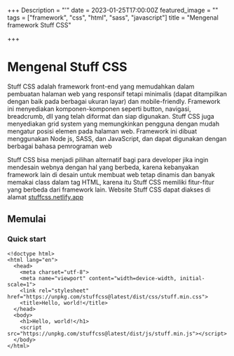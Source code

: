 +++
Description = "'"
date = 2023-01-25T17:00:00Z
featured_image = ""
tags = ["framework", "css", "html", "sass", "javascript"]
title = "Mengenal framework Stuff CSS"

+++
# Mengenal Stuff CSS

Stuff CSS adalah framework front-end yang memudahkan dalam pembuatan halaman web yang responsif tetapi minimalis (dapat ditampilkan dengan baik pada berbagai ukuran layar) dan mobile-friendly. Framework ini menyediakan komponen-komponen seperti button, navigasi, breadcrumb, dll yang telah diformat dan siap digunakan. Stuff CSS juga menyediakan grid system yang memungkinkan pengguna dengan mudah mengatur posisi elemen pada halaman web. Framework ini dibuat menggunakan Node js, SASS, dan JavaScript, dan dapat digunakan dengan berbagai bahasa pemrograman web

Stuff CSS bisa menjadi pilihan alternatif bagi para developer jika ingin mendesain webnya dengan hal yang berbeda, karena kebanyakan framework lain di desain untuk membuat web tetap dinamis dan banyak memakai class dalam tag HTML, karena itu Stuff CSS memiliki fitur-fitur yang berbeda dari framework lain. Website Stuff CSS dapat diakses di alamat [stuffcss.netlify.app](stuffcss.netlify.app)

## Memulai

### Quick start
```
<!doctype html>
<html lang="en">
  <head>
    <meta charset="utf-8">
    <meta name="viewport" content="width=device-width, initial-scale=1">
    <link rel="stylesheet" href="https://unpkg.com/stuffcss@latest/dist/css/stuff.min.css">
    <title>Hello, world!</title>
  </head>
  <body>
    <h1>Hello, world!</h1>
    <script src="https://unpkg.com/stuffcss@latest/dist/js/stuff.min.js"></script>
  </body>
</html>
```